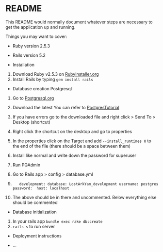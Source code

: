 # README

This README would normally document whatever steps are necessary to get the
application up and running.

Things you may want to cover:

* Ruby version 2.5.3

* Rails version 5.2

* Installation
1. Download Ruby v2.5.3 on [RubyInstaller.org](https://rubyinstaller.org/)
2. Install Rails by typing `gem install rails`



* Database creation Postgresql
1. Go to [Postgresql.org](https://www.postgresql.org/download/windows/)
2. Download the latest
You can refer to [PostgresTutorial](http://www.postgresqltutorial.com/install-postgresql/)

3. If you have errors go to the downloaded file and right click > Send To > Desktop (shortcut)
4. Right click the shortcut on the desktop and go to properties
5. In the properties click on the Target and add `--install_runtimes 0` to the end of the file (there should be a space between them)
6. Install like normal and write down the password for superuser
7. Run PGAdmin
8. Go to Rails app > config > database.yml
9. `    development:
  database: LostArkYam_development
  username: postgres
  password: 
  host: localhost `
10. The above should be in there and uncommented. Below everything else should be commented

* Database initialization
1. In your rails app `bundle exec rake db:create`
2. `rails s` to run server

* Deployment instructions

* ...